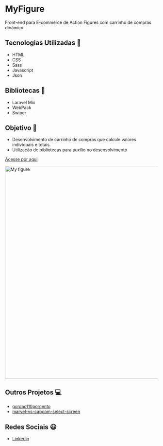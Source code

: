 # MyFigure

Front-end para E-commerce de Action Figures com carrinho de compras dinâmico.

## Tecnologias Utilizadas 🚀

- HTML
- CSS
- Sass
- Javascript
- Json

## Bibliotecas 📕

- Laravel Mix
- WebPack
- Swiper

## Objetivo 🎯

- Desenvolvimento de carrinho de compras que calcule valores individuais e totais.
- Utilização de bibliotecas para auxílio no desenvolvimento

<a href='https://marcos-sco.github.io/MyFigure/' target="_blank">Acesse por aqui</a>
<p align="left">
  <a href='https://marcos-sco.github.io/MyFigure/'>
    <img src="https://marcos-sco.github.io/MyFigure/app/public/img/gif/myFigure.gif?raw=true" width="700" title="My figure">
  </a>
</p>

## Outros Projetos 💻

- [gordao110porcento](https://github.com/Marcos-SCO/gordao110porcento)
- [marvel-vs-capcom-select-screen](https://github.com/Marcos-SCO/Marvel-vs-Capcom-select-select-screen)

## Redes Sociais 😃

- [Linkedin](https://www.linkedin.com/in/marcos-sco/)
